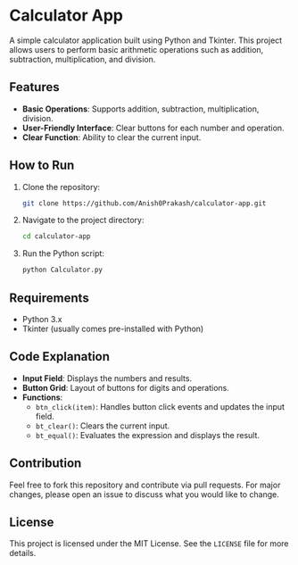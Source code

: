 # Calculator App

A simple calculator application built using Python and Tkinter. This project allows users to perform basic arithmetic operations such as addition, subtraction, multiplication, and division.

## Features

- **Basic Operations**: Supports addition, subtraction, multiplication, division.
- **User-Friendly Interface**: Clear buttons for each number and operation.
- **Clear Function**: Ability to clear the current input.


## How to Run

1. Clone the repository:
    ```bash
    git clone https://github.com/Anish0Prakash/calculator-app.git
    ```

2. Navigate to the project directory:
    ```bash
    cd calculator-app
    ```

3. Run the Python script:
    ```bash
    python Calculator.py
    ```

## Requirements

- Python 3.x
- Tkinter (usually comes pre-installed with Python)

## Code Explanation

- **Input Field**: Displays the numbers and results.
- **Button Grid**: Layout of buttons for digits and operations.
- **Functions**:
  - `btn_click(item)`: Handles button click events and updates the input field.
  - `bt_clear()`: Clears the current input.
  - `bt_equal()`: Evaluates the expression and displays the result.


## Contribution

Feel free to fork this repository and contribute via pull requests. For major changes, please open an issue to discuss what you would like to change.

## License

This project is licensed under the MIT License. See the `LICENSE` file for more details.
